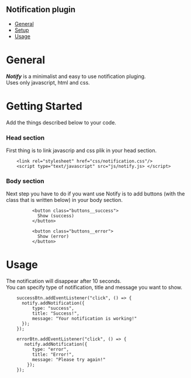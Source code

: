 ## Notification plugin

- [General](#general)
- [Setup](#setup)
- [Usage](#usage)

# General

**_Notify_** is a minimalist and easy to use notification pluging.  <br/>
Uses only javascript, html and css.

# Getting Started

Add the things described below to your code.

### Head section

First thing is to link javascrip and css plik in your head section.

```
    <link rel="stylesheet" href="css/notification.css"/>
    <script type="text/javascript" src="js/notify.js> </script>
```

### Body section
Next step you have to do if you want use Notify is to add buttons (with the class that is written below) in your body section.

```
          <button class="buttons__success">
            Show (success)
          </button>
          
          <button class="buttons__error">
            Show (error)
          </button>
```

# Usage
The notification will disappear after 10 seconds. <br/>
You can specify type of notification, title and message you want to show.


```
    successBtn.addEventListener("click", () => {
      notify.addNotification({
          type: "success",
          title: "Success!",
          message: "Your notification is working!"
      });
    });
    
    errorBtn.addEventListener("click", () => {
       notify.addNotification({
          type: "error",
          title: "Error!",
          message: "Please try again!"
        }); 
    });

```
